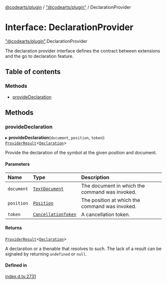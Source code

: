 [@codearts/plugin](../README.md) / ["@codearts/plugin"](../modules/_codearts_plugin_.md) / DeclarationProvider

# Interface: DeclarationProvider

["@codearts/plugin"](../modules/_codearts_plugin_.md).DeclarationProvider

The declaration provider interface defines the contract between extensions and
the go to declaration feature.

## Table of contents

### Methods

- [provideDeclaration](codearts_plugin_.DeclarationProvider.md#providedeclaration)

## Methods

### provideDeclaration

▸ **provideDeclaration**(`document`, `position`, `token`): [`ProviderResult`](../modules/_codearts_plugin_.md#providerresult)<[`Declaration`](../modules/_codearts_plugin_.md#declaration)\>

Provide the declaration of the symbol at the given position and document.

#### Parameters

| Name | Type | Description |
| :------ | :------ | :------ |
| `document` | [`TextDocument`](codearts_plugin_.TextDocument.md) | The document in which the command was invoked. |
| `position` | [`Position`](../classes/codearts_plugin_.Position.md) | The position at which the command was invoked. |
| `token` | [`CancellationToken`](codearts_plugin_.CancellationToken.md) | A cancellation token. |

#### Returns

[`ProviderResult`](../modules/_codearts_plugin_.md#providerresult)<[`Declaration`](../modules/_codearts_plugin_.md#declaration)\>

A declaration or a thenable that resolves to such. The lack of a result can be
signaled by returning `undefined` or `null`.

#### Defined in

[index.d.ts:2731](https://github.com/huaweicloud/cloudide-plugin-api/blob/5055bbd/index.d.ts#L2731)
